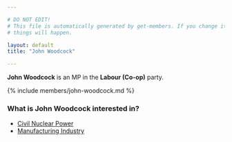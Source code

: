 ```yaml
---

# DO NOT EDIT!
# This file is automatically generated by get-members. If you change it, bad
# things will happen.

layout: default
title: "John Woodcock"

---
```


**John Woodcock** is an MP in the **Labour (Co-op)** party.

{% include members/john-woodcock.md %}

### What is John Woodcock interested in?


* [Civil Nuclear Power](/interests/civil-nuclear-power.html)
* [Manufacturing Industry](/interests/manufacturing-industry.html)
